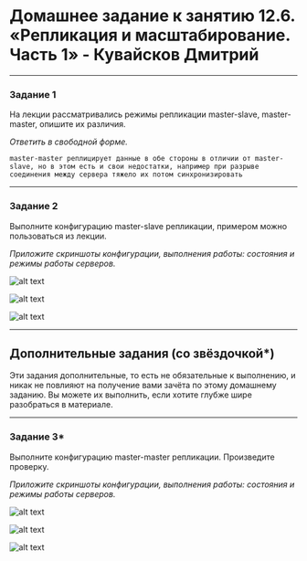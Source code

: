 # Домашнее задание к занятию 12.6. «Репликация и масштабирование. Часть 1» - Кувайсков Дмитрий

---

### Задание 1

На лекции рассматривались режимы репликации master-slave, master-master, опишите их различия.

*Ответить в свободной форме.*

`master-master реплицирует данные в обе стороны в отличии от master-slave, но в этом есть и свои недостатки, например при разрыве соединения между сервера тяжело их потом синхронизировать` 

---

### Задание 2

Выполните конфигурацию master-slave репликации, примером можно пользоваться из лекции.

*Приложите скриншоты конфигурации, выполнения работы: состояния и режимы работы серверов.*

![alt text](https://github.com/Fameq/12.06-hw/blob/master/img/task2_1.png)

![alt text](https://github.com/Fameq/12.06-hw/blob/master/img/task2_2.png)

![alt text](https://github.com/Fameq/12.06-hw/blob/master/img/task2_3.png)

---

## Дополнительные задания (со звёздочкой*)
Эти задания дополнительные, то есть не обязательные к выполнению, и никак не повлияют на получение вами зачёта по этому домашнему заданию. Вы можете их выполнить, если хотите глубже шире разобраться в материале.

---

### Задание 3* 

Выполните конфигурацию master-master репликации. Произведите проверку.

*Приложите скриншоты конфигурации, выполнения работы: состояния и режимы работы серверов.*

![alt text](https://github.com/Fameq/12.06-hw/blob/master/img/task2_1.png)

![alt text](https://github.com/Fameq/12.06-hw/blob/master/img/task3_1.png)

![alt text](https://github.com/Fameq/12.06-hw/blob/master/img/task3_2.png)

